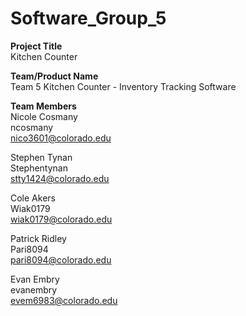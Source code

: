 # Software_Group_5

**Project Title** <br>
Kitchen Counter

**Team/Product Name** <br>
Team 5
Kitchen Counter - Inventory Tracking Software

**Team Members** <br>
Nicole Cosmany <br>
ncosmany <br>
nico3601@colorado.edu

Stephen Tynan <br>
Stephentynan <br>
stty1424@colorado.edu

Cole Akers <br>
Wiak0179 <br>
wiak0179@colorado.edu

Patrick Ridley <br>
Pari8094 <br>
pari8094@colorado.edu

Evan Embry <br>
evanembry <br>
evem6983@colorado.edu

